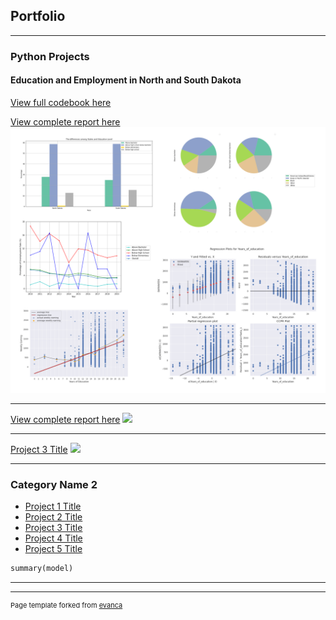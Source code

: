 ## Portfolio

---

### Python Projects
#### Education and Employment in North and South Dakota

[View full codebook here](https://colab.research.google.com/drive/1BvZ8xSWt_Q2aOr8qw_fBn3Cnp-LNrMdB?usp=sharing)

[View complete report here](https://drive.google.com/file/d/1JfCSZ5H3WMqUgXcg12AdcNHIQkF2ACTC/view?usp=sharing)
<img src="images/python_project_1.png?raw=true"/>

---
[View complete report here](https://drive.google.com/file/d/1JfCSZ5H3WMqUgXcg12AdcNHIQkF2ACTC/view?usp=sharing)
<img src="images/dummy_thumbnail.jpg?raw=true"/>

---
[Project 3 Title](http://example.com/)
<img src="images/dummy_thumbnail.jpg?raw=true"/>

---

### Category Name 2

- [Project 1 Title](http://example.com/)
- [Project 2 Title](http://example.com/)
- [Project 3 Title](http://example.com/)
- [Project 4 Title](http://example.com/)
- [Project 5 Title](http://example.com/)

```Markdown
summary(model)
```
---


---
<p style="font-size:11px">Page template forked from <a href="https://github.com/evanca/quick-portfolio">evanca</a></p>
<!-- Remove above link if you don't want to attibute -->
